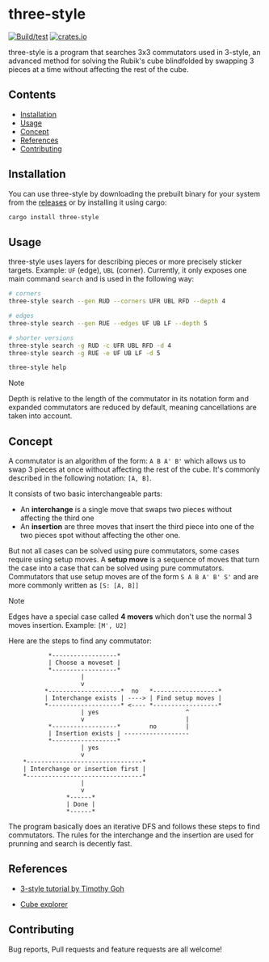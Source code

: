 # three-style

[![Build/test](https://github.com/luckasRanarison/three-style/actions/workflows/ci.yml/badge.svg)](https://github.com/luckasRanarison/three-style/actions/workflows/ci.yml)
[![crates.io](https://img.shields.io/crates/v/three-style)](https://crates.io/crates/three-style)

three-style is a program that searches 3x3 commutators used in 3-style, an advanced method for solving the Rubik's cube blindfolded by swapping 3 pieces at a time without affecting the rest of the cube.

## Contents

- [Installation](#installation)
- [Usage](#usage)
- [Concept](#concept)
- [References](#concept)
- [Contributing](#contributing)

## Installation

You can use three-style by downloading the prebuilt binary for your system from the [releases](https://github.com/luckasRanarison/three-style/releases) or by installing it using cargo:

```bash
cargo install three-style
```

## Usage

three-style uses layers for describing pieces or more precisely sticker targets. Example: `UF` (edge), `UBL` (corner). Currently, it only exposes one main command `search` and is used in the following way:

```bash
# corners
three-style search --gen RUD --corners UFR UBL RFD --depth 4

# edges
three-style search --gen RUE --edges UF UB LF --depth 5

# shorter versions
three-style search -g RUD -c UFR UBL RFD -d 4
three-style search -g RUE -e UF UB LF -d 5

three-style help
```

> [!NOTE]
> Depth is relative to the length of the commutator in its notation form and expanded commutators are reduced by default, meaning cancellations are taken into account.

## Concept

A commutator is an algorithm of the form: `A B A' B'` which allows us to swap 3 pieces at once without affecting the rest of the cube. It's commonly described in the following notation: `[A, B]`.

It consists of two basic interchangeable parts:

- An **interchange** is a single move that swaps two pieces without affecting the third one
- An **insertion** are three moves that insert the third piece into one of the two pieces spot without affecting the other one.

But not all cases can be solved using pure commutators, some cases require using setup moves. A **setup move** is a sequence of moves that turn the case into a case that can be solved using pure commutators. Commutators that use setup moves are of the form `S A B A' B' S'` and are more commonly written as `[S: [A, B]]`

> [!NOTE]
> Edges have a special case called **4 movers** which don't use the normal 3 moves insertion. Example: `[M', U2]`

Here are the steps to find any commutator:

```
           *------------------*
           | Choose a moveset |
           *------------------*
                    |
                    v
          *--------------------*  no   *------------------*
          | Interchange exists | ----> | Find setup moves |
          *--------------------* <---- *------------------*
                    | yes                        ^
                    v                            |
           *------------------*        no        |
           | Insertion exists | ------------------
           *------------------*
                    | yes
                    v
    *--------------------------------*
    | Interchange or insertion first |
    *--------------------------------*
                    |
                    v
                *------*
                | Done |
                *------*
```

The program basically does an iterative DFS and follows these steps to find commutators. The rules for the interchange and the insertion are used for prunning and search is decently fast.

## References

- [3-style tutorial by Timothy Goh](https://youtu.be/Bq9oz1k5wP4?si=fC3Xi_7j0ehMaepG)

- [Cube explorer](http://kociemba.org/cube.htm)

## Contributing

Bug reports, Pull requests and feature requests are all welcome!
